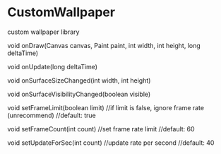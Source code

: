 # CustomWallpaper
custom wallpaper library

void onDraw(Canvas canvas, Paint paint, int width, int height, long deltaTime)

void onUpdate(long deltaTime)

void onSurfaceSizeChanged(int width, int height)

void onSurfaceVisibilityChanged(boolean visible)

void setFrameLimit(boolean limit) //if limit is false, ignore frame rate (unrecommend)
                                  //default: true

void setFrameCount(int count) //set frame rate limit
                              //default: 60

void setUpdateForSec(int count) //update rate per second
                                //default: 40
